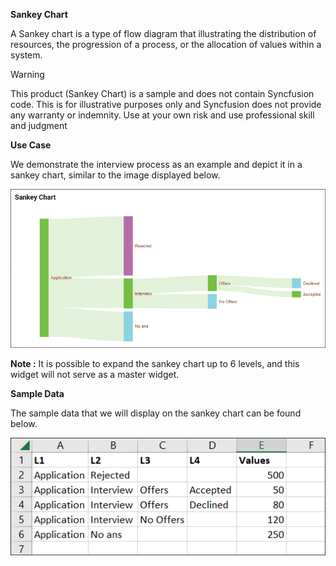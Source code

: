 **Sankey Chart**

A Sankey chart is a type of flow diagram that illustrating the distribution of resources, the progression of a process, or the allocation of values within a system.

> [!WARNING] 
> This product (Sankey Chart) is a sample and does not contain Syncfusion code. This is for illustrative purposes only and Syncfusion does not provide any warranty or indemnity. Use at your own risk and use professional skill and judgment
 
**Use Case**

We demonstrate the interview process as an example and depict it in a sankey chart, similar to the image displayed below.

![Sankey Chart](Images/SampleImage.png)

**Note :** It is possible to expand the sankey chart up to 6 levels, and this widget will not serve as a master widget. 

**Sample Data**

The sample data that we will display on the sankey chart can be found below.

![Sankey Chart](Images/SampleData.png)




